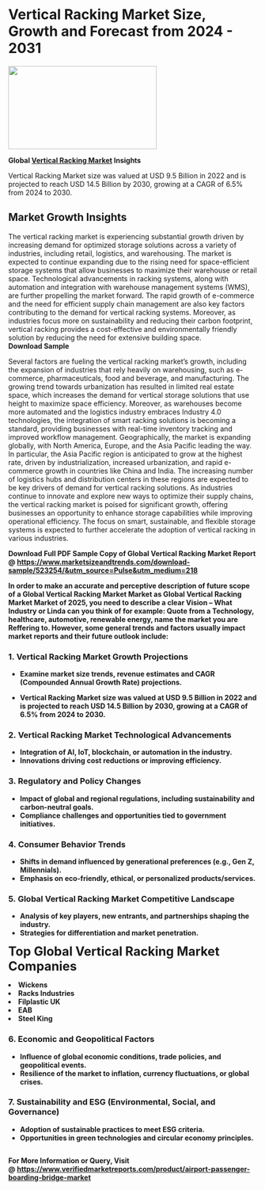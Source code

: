 <H1>Vertical Racking Market Size, Growth and Forecast from 2024 - 2031</H1><img class="aligncenter size-medium wp-image-584254" src="https://thirdeyenews.in/wp-content/uploads/2024/09/Global-Market-Research-300x168.jpeg" alt="" width="300" height="168" /><p><strong>Global&nbsp;<a href="https://www.marketsizeandtrends.com/download-sample/523254/&amp;utm_source=Pulse&amp;utm_medium=218">Vertical Racking Market</a> Insights</strong></p><p>Vertical Racking Market size was valued at USD 9.5 Billion in 2022 and is projected to reach USD 14.5 Billion by 2030, growing at a CAGR of 6.5% from 2024 to 2030.</p><p><h2>Market Growth Insights</h2> <p>The vertical racking market is experiencing substantial growth driven by increasing demand for optimized storage solutions across a variety of industries, including retail, logistics, and warehousing. The market is expected to continue expanding due to the rising need for space-efficient storage systems that allow businesses to maximize their warehouse or retail space. Technological advancements in racking systems, along with automation and integration with warehouse management systems (WMS), are further propelling the market forward. The rapid growth of e-commerce and the need for efficient supply chain management are also key factors contributing to the demand for vertical racking systems. Moreover, as industries focus more on sustainability and reducing their carbon footprint, vertical racking provides a cost-effective and environmentally friendly solution by reducing the need for extensive building space. <br><strong>Download Sample</strong></p> <p>Several factors are fueling the vertical racking market’s growth, including the expansion of industries that rely heavily on warehousing, such as e-commerce, pharmaceuticals, food and beverage, and manufacturing. The growing trend towards urbanization has resulted in limited real estate space, which increases the demand for vertical storage solutions that use height to maximize space efficiency. Moreover, as warehouses become more automated and the logistics industry embraces Industry 4.0 technologies, the integration of smart racking solutions is becoming a standard, providing businesses with real-time inventory tracking and improved workflow management. Geographically, the market is expanding globally, with North America, Europe, and the Asia Pacific leading the way. In particular, the Asia Pacific region is anticipated to grow at the highest rate, driven by industrialization, increased urbanization, and rapid e-commerce growth in countries like China and India. The increasing number of logistics hubs and distribution centers in these regions are expected to be key drivers of demand for vertical racking solutions. As industries continue to innovate and explore new ways to optimize their supply chains, the vertical racking market is poised for significant growth, offering businesses an opportunity to enhance storage capabilities while improving operational efficiency. The focus on smart, sustainable, and flexible storage systems is expected to further accelerate the adoption of vertical racking in various industries. <br><strong></p><p><span class=""><strong>Download Full PDF Sample Copy of Global Vertical Racking Market Report</strong> @ <a href="https://www.marketsizeandtrends.com/download-sample/523254/&amp;utm_source=Pulse&amp;utm_medium=218" target="_blank">https://www.marketsizeandtrends.com/download-sample/523254/&amp;utm_source=Pulse&amp;utm_medium=218</a></span></p><p>In order to make an accurate and perceptive description of future scope of a Global&nbsp;Vertical Racking Market Market as Global&nbsp;Vertical Racking Market Market of 2025, you need to describe a clear Vision &ndash; What Industry or Linda can you think of for example: Quote from a Technology, healthcare, automotive, renewable energy, name the market you are Reffering to. However, some general trends and factors usually impact market reports and their future outlook include:</p><h3>1.&nbsp;<strong>Vertical Racking Market Growth Projections</strong></h3><ul><li>Examine market size trends, revenue estimates and CAGR (Compounded Annual Growth Rate) projections.</li><li><p>Vertical Racking Market size was valued at USD 9.5 Billion in 2022 and is projected to reach USD 14.5 Billion by 2030, growing at a CAGR of 6.5% from 2024 to 2030.</p></li></ul><h3>2.&nbsp;<strong>Vertical Racking Market Technological Advancements</strong></h3><ul><li>Integration of AI, IoT, blockchain, or automation in the industry.</li><li>Innovations driving cost reductions or improving efficiency.</li></ul><h3>3.&nbsp;<strong>Regulatory and Policy Changes</strong></h3><ul><li>Impact of global and regional regulations, including sustainability and carbon-neutral goals.</li><li>Compliance challenges and opportunities tied to government initiatives.</li></ul><h3>4.&nbsp;<strong>Consumer Behavior Trends</strong></h3><ul><li>Shifts in demand influenced by generational preferences (e.g., Gen Z, Millennials).</li><li>Emphasis on eco-friendly, ethical, or personalized products/services.</li></ul><h3>5.&nbsp;<strong>Global Vertical Racking Market Competitive Landscape</strong></h3><ul><li>Analysis of key players, new entrants, and partnerships shaping the industry.</li><li>Strategies for differentiation and market penetration.</li></ul><p data-pm-slice="1 1 []"><span style="color: inherit; font-family: inherit; font-size: 25px;">Top Global Vertical Racking Market Companies</span></p><div class="" data-test-id=""><p><li>Wickens</li><li> Racks Industries</li><li> Filplastic UK</li><li> EAB</li><li> Steel King</li></p></div><h3>6.&nbsp;<strong>Economic and Geopolitical Factors</strong></h3><ul><li>Influence of global economic conditions, trade policies, and geopolitical events.</li><li>Resilience of the market to inflation, currency fluctuations, or global crises.</li></ul><h3>7.&nbsp;<strong>Sustainability and ESG (Environmental, Social, and Governance)</strong></h3><ul><li>Adoption of sustainable practices to meet ESG criteria.</li><li>Opportunities in green technologies and circular economy principles.</li></ul><h2><strong style="font-size: 14px;">For More Information or Query, Visit @&nbsp;</strong><a style="background-color: #ffffff; font-size: 14px;" href="https://www.marketsizeandtrends.com/report/vertical-racking-market/" target="_blank">https://www.verifiedmarketreports.com/product/airport-passenger-boarding-bridge-market</a></h2>
